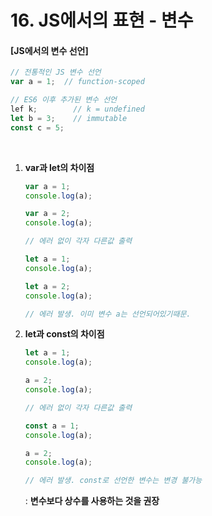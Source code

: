 # 16. JS에서의 표현 - 변수

#### [JS에서의 변수 선언]

```javascript
// 전통적인 JS 변수 선언
var a = 1;  // function-scoped

// ES6 이후 추가된 변수 선언
lef k;        // k = undefined
let b = 3;    // immutable
const c = 5;   
```

<br>

1. **var과 let의 차이점**

   ```javascript
   var a = 1;
   console.log(a);
   
   var a = 2;
   console.log(a);
   
   // 에러 없이 각자 다른값 출력
   ```

   ```javascript
   let a = 1;
   console.log(a);
   
   let a = 2;
   console.log(a);
   
   // 에러 발생. 이미 변수 a는 선언되어있기때문.
   ```

2. **let과 const의 차이점**

   ```javascript
   let a = 1;
   console.log(a);
   
   a = 2;
   console.log(a);
   
   // 에러 없이 각자 다른값 출력
   ```

   ```javascript
   const a = 1;
   console.log(a);
   
   a = 2;
   console.log(a);
   
   // 에러 발생. const로 선언한 변수는 변경 불가능
   ```

   : **변수보다 상수를 사용하는 것을 권장**

<br>


